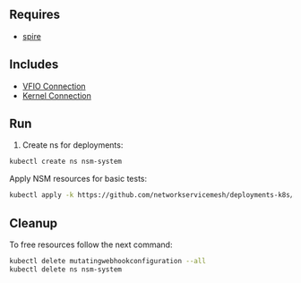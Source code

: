 ## Requires

- [spire](../spire)

## Includes

- [VFIO Connection](../use-cases/Vfio2Noop)
- [Kernel Connection](../use-cases/SriovKernel2Noop)

## Run

1. Create ns for deployments:
```bash
kubectl create ns nsm-system
```

Apply NSM resources for basic tests:
```bash
kubectl apply -k https://github.com/networkservicemesh/deployments-k8s/examples/sriov?ref=f27a30067f8fe7e66ca5b3871a4df924682dc6bf
```

## Cleanup

To free resources follow the next command:
```bash
kubectl delete mutatingwebhookconfiguration --all
kubectl delete ns nsm-system
```
